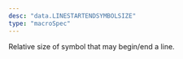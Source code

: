 ```yaml
---
desc: "data.LINESTARTENDSYMBOLSIZE"
type: "macroSpec"
---
```


Relative size of symbol that may begin/end a line.